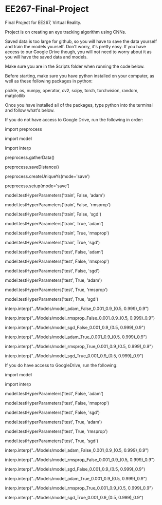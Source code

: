 # EE267-Final-Project
Final Project for EE267, Virtual Reality.

Project is on creating an eye tracking algorithm using CNNs.




Saved data is too large for github, so you will have to save the data yourself
and train the models yourself. Don't worry, it's pretty easy. If you have access
to our Google Drive though, you will not need to worry about it as you will have
the saved data and models.

Make sure you are in the Scripts folder when running the code below.

Before starting, make sure you have python installed on your computer, as well
as these following packages in python:




  pickle, os, numpy, operator, cv2, scipy, torch, torchvision, random, matplotlib





Once you have installed all of the packages, type python into the terminal and
follow what's below.




If you do not have access to Google Drive, run the following in order:

  import preprocess

  import model

  import interp




  preprocess.gatherData()

  preprocess.saveDistance()

  preprocess.createUniqueYs(mode='save')

  preprocess.setup(mode='save')




  model.testHyperParameters('train', False, 'adam')

  model.testHyperParameters('train', False, 'rmsprop')

  model.testHyperParameters('train', False, 'sgd')

  model.testHyperParameters('train', True, 'adam')

  model.testHyperParameters('train', True, 'rmsprop')

  model.testHyperParameters('train', True, 'sgd')




  model.testHyperParameters('test', False, 'adam')

  model.testHyperParameters('test', False, 'rmsprop')

  model.testHyperParameters('test', False, 'sgd')

  model.testHyperParameters('test', True, 'adam')

  model.testHyperParameters('test', True, 'rmsprop')

  model.testHyperParameters('test', True, 'sgd')




  interp.interp("../Models/model_adam_False_0.001_0.9_(0.5, 0.999)_0.9")

  interp.interp("../Models/model_rmsprop_False_0.001_0.9_(0.5, 0.999)_0.9")

  interp.interp("../Models/model_sgd_False_0.001_0.9_(0.5, 0.999)_0.9")

  interp.interp("../Models/model_adam_True_0.001_0.9_(0.5, 0.999)_0.9")

  interp.interp("../Models/model_rmsprop_True_0.001_0.9_(0.5, 0.999)_0.9")

  interp.interp("../Models/model_sgd_True_0.001_0.9_(0.5, 0.999)_0.9")




If you do have access to GoogleDrive, run the following:

  import model

  import interp




  model.testHyperParameters('test', False, 'adam')

  model.testHyperParameters('test', False, 'rmsprop')

  model.testHyperParameters('test', False, 'sgd')

  model.testHyperParameters('test', True, 'adam')

  model.testHyperParameters('test', True, 'rmsprop')

  model.testHyperParameters('test', True, 'sgd')




  interp.interp("../Models/model_adam_False_0.001_0.9_(0.5, 0.999)_0.9")

  interp.interp("../Models/model_rmsprop_False_0.001_0.9_(0.5, 0.999)_0.9")

  interp.interp("../Models/model_sgd_False_0.001_0.9_(0.5, 0.999)_0.9")

  interp.interp("../Models/model_adam_True_0.001_0.9_(0.5, 0.999)_0.9")

  interp.interp("../Models/model_rmsprop_True_0.001_0.9_(0.5, 0.999)_0.9")

  interp.interp("../Models/model_sgd_True_0.001_0.9_(0.5, 0.999)_0.9")
